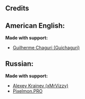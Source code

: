 ## Credits

## American English:

**Made with support:**

* [Guilherme Chaguri (Guichaguri)](https://github.com/Guichaguri)

## Russian:

**Made with support:**

* [Alexey Krainev (xMrVizzy)](https://github.com/xMrVizzy)
* [Pixelmon.PRO](https://pixelmon.pro)